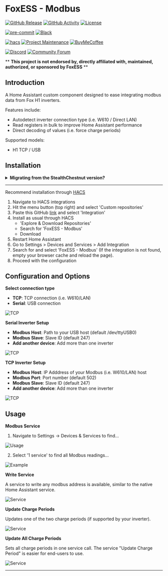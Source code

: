 # FoxESS - Modbus

[![GitHub Release][releases-shield]][releases]
[![GitHub Activity][commits-shield]][commits]
[![License][license-shield]](LICENSE)

[![pre-commit][pre-commit-shield]][pre-commit]
[![Black][black-shield]][black]

[![hacs][hacsbadge]][hacs]
[![Project Maintenance][maintenance-shield]][user_profile]
[![BuyMeCoffee][buymecoffeebadge]][buymecoffee]

[![Discord][discord-shield]][discord]
[![Community Forum][forum-shield]][forum]

\*\* **This project is not endorsed by, directly affiliated with, maintained, authorized, or sponsored by FoxESS** \*\*

## Introduction

A Home Assistant custom component designed to ease integrating modbus data from Fox H1 inverters.

Features include:

- Autodetect inverter connection type (i.e. W610 / Direct LAN)
- Read registers in bulk to improve Home Assistant performance
- Direct decoding of values (i.e. force charge periods)

Supported models:

- H1 TCP / USB

## Installation

<details>
   <summary><b>Migrating from the StealthChestnut version?</b></summary></p>

NOTE: When transferring away from the StealthChestnut HA-FoxESS-Modbus version, before installing this integration please remove the modbus: include from the configuration.yaml, it will look similar to this (depending on the path you chose)

`modbus: !include custom_components/foxmodbuslan/modbusUSB.yaml`

AND if you have added the custom sensors (example listed below), remove them from your configuration.yaml as they are now provided from within the integration.

```
  - name: "Battery Discharge"
    device_class: "power"
    unit_of_measurement: "kW"
    state: >
       {% if (states('sensor.battery_discharge_power') | float(default=0) ) > 0 %}
       {{ states('sensor.battery_discharge_power') | float(default=0) * 1 }}
       {% else %}
       0
       {% endif %}
```

Save the configuration.yaml, Check Configuration is OK and Restart Home Assistant

Now install the FoxESS modbus integration via HACS

</details>

---

Recommend installation through [HACS][hacs]

1. Navigate to HACS integrations
2. Hit the menu button (top right) and select 'Custom repositories'
3. Paste this GitHub [link][foxess_modbus] and select 'Integration'
4. Install as usual through HACS
   - 'Explore & Download Repositories'
   - Search for 'FoxESS - Modbus'
   - Download
5. Restart Home Assistant
6. Go to Settings > Devices and Services > Add Integration 
7. Search for and select 'FoxESS - Modbus' (If the integration is  not found, empty your browser cache and reload the page).
8. Proceed with the configuration

## Configuration and Options

<b>Select connection type</b></p>

- **TCP**: TCP connection (i.e. W610/LAN)
- **Serial**: USB connection

![TCP](images/select.png)

<b>Serial Inverter Setup</b></p>

- **Modbus Host**: Path to your USB host (default /dev/ttyUSB0)
- **Modbus Slave**: Slave ID (default 247)
- **Add another device**: Add more than one inverter

![TCP](images/serial.png)

<b>TCP Inverter Setup</b></p>

- **Modbus Host**: IP Adddress of your Modbus (i.e. W610/LAN) host
- **Modbus Port**: Port number (default 502)
- **Modbus Slave**: Slave ID (default 247)
- **Add another device**: Add more than one inverter

![TCP](images/tcp.png)

## Usage

<b>Modbus Service</b></p>

1. Navigate to Settings -> Devices & Services to find...

![Usage](images/usage.png)

2. Select '1 service' to find all Modbus readings...

![Example](images/example.png)

<b>Write Service</b></p>

A service to write any modbus address is available, similar to the native Home Assistant service.

![Service](images/svc-write.png)

<b>Update Charge Periods</b></p>

Updates one of the two charge periods (if supported by your inverter).

![Service](images/svc-charge-1.png)

<b>Update All Charge Periods</b></p>

Sets all charge periods in one service call. The service "Update Charge Period" is easier for end-users to use.

![Service](images/svc-charge-2.png)

---

[black]: https://github.com/psf/black
[black-shield]: https://img.shields.io/badge/code%20style-black-000000.svg?style=for-the-badge
[buymecoffee]: https://www.buymeacoffee.com/nathanmarlor
[buymecoffeebadge]: https://img.shields.io/badge/buy%20me%20a%20coffee-donate-yellow.svg?style=for-the-badge
[commits-shield]: https://img.shields.io/github/commit-activity/y/nathanmarlor/foxess_modbus.svg?style=for-the-badge
[commits]: https://github.com/nathanmarlor/foxess_modbus/commits/main
[hacs]: https://hacs.xyz
[hacsbadge]: https://img.shields.io/badge/HACS-Custom-orange.svg?style=for-the-badge
[discord]: https://discord.gg/Qa5fW2R
[discord-shield]: https://img.shields.io/discord/330944238910963714.svg?style=for-the-badge
[foxessimg]: https://github.com/home-assistant/brands/raw/master/custom_integrations/foxess/logo.png
[foxess_modbus]: https://github.com/nathanmarlor/foxess_modbus
[forum-shield]: https://img.shields.io/badge/community-forum-brightgreen.svg?style=for-the-badge
[forum]: https://community.home-assistant.io/
[license-shield]: https://img.shields.io/github/license/nathanmarlor/foxess_modbus.svg?style=for-the-badge
[maintenance-shield]: https://img.shields.io/badge/maintainer-%40nathanmarlor-blue.svg?style=for-the-badge
[pre-commit]: https://github.com/pre-commit/pre-commit
[pre-commit-shield]: https://img.shields.io/badge/pre--commit-enabled-brightgreen?style=for-the-badge
[releases-shield]: https://img.shields.io/github/release/nathanmarlor/foxess_modbus.svg?style=for-the-badge
[releases]: https://github.com/nathanmarlor/foxess_modbus/releases
[user_profile]: https://github.com/nathanmarlor
[ha_modbus]: https://github.com/StealthChesnut/HA-FoxESS-Modbus
[ha_solcast]: https://github.com/oziee/ha-solcast-solar
